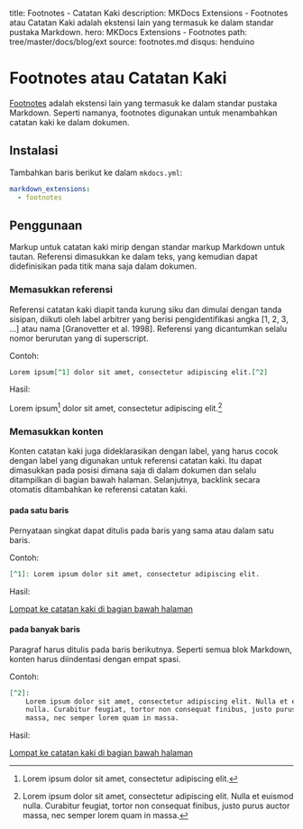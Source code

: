 title: Footnotes - Catatan Kaki
description: MKDocs Extensions - Footnotes atau Catatan Kaki adalah ekstensi lain yang termasuk ke dalam standar pustaka Markdown.
hero: MKDocs Extensions - Footnotes
path: tree/master/docs/blog/ext
source: footnotes.md
disqus: henduino

# Footnotes atau Catatan Kaki

[Footnotes][1] adalah ekstensi lain yang termasuk ke dalam standar pustaka Markdown. Seperti namanya, footnotes digunakan untuk menambahkan catatan kaki ke dalam dokumen.

  [1]: https://python-markdown.github.io/extensions/footnotes/

## Instalasi

Tambahkan baris berikut ke dalam `mkdocs.yml`:

``` yaml
markdown_extensions:
  - footnotes
```

## Penggunaan

Markup untuk catatan kaki mirip dengan standar markup Markdown untuk tautan. Referensi dimasukkan ke dalam teks, yang kemudian dapat didefinisikan pada titik mana saja dalam dokumen.

### Memasukkan referensi

Referensi catatan kaki diapit tanda kurung siku dan dimulai dengan tanda sisipan, diikuti oleh label arbitrer yang berisi pengidentifikasi angka [1, 2, 3, ...] atau nama [Granovetter et al. 1998]. Referensi yang dicantumkan selalu nomor berurutan yang di superscript.

Contoh:

``` markdown
Lorem ipsum[^1] dolor sit amet, consectetur adipiscing elit.[^2]
```

Hasil:

Lorem ipsum[^1] dolor sit amet, consectetur adipiscing elit.[^2]

### Memasukkan konten

Konten catatan kaki juga dideklarasikan dengan label, yang harus cocok dengan label yang digunakan untuk referensi catatan kaki. Itu dapat dimasukkan pada posisi dimana saja di dalam dokumen dan selalu ditampilkan di bagian bawah halaman. Selanjutnya, backlink secara otomatis ditambahkan ke referensi catatan kaki.

#### pada satu baris

Pernyataan singkat dapat ditulis pada baris yang sama atau dalam satu baris.

Contoh:

``` markdown
[^1]: Lorem ipsum dolor sit amet, consectetur adipiscing elit.
```

Hasil:

<a href="#fn:1">Lompat ke catatan kaki di bagian bawah halaman</a>

  [^1]: Lorem ipsum dolor sit amet, consectetur adipiscing elit.

#### pada banyak baris

Paragraf harus ditulis pada baris berikutnya. Seperti semua blok Markdown, konten harus diindentasi dengan empat spasi.

Contoh:

``` markdown
[^2]:
    Lorem ipsum dolor sit amet, consectetur adipiscing elit. Nulla et euismod
    nulla. Curabitur feugiat, tortor non consequat finibus, justo purus auctor
    massa, nec semper lorem quam in massa.
```

Hasil:

  [^2]:
      Lorem ipsum dolor sit amet, consectetur adipiscing elit. Nulla et euismod
      nulla. Curabitur feugiat, tortor non consequat finibus, justo purus
      auctor massa, nec semper lorem quam in massa.

<a href="#fn:2">Lompat ke catatan kaki di bagian bawah halaman</a>

